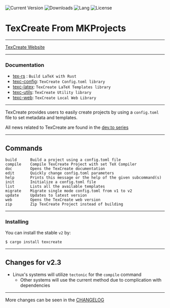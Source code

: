 ![Current Version](https://img.shields.io/crates/v/texcreate?style=flat)
![Downloads](https://img.shields.io/crates/d/texcreate?label=Downloads)
![Lang](https://img.shields.io/github/languages/top/MKProj/texcreate)
![License](https://img.shields.io/crates/l/texcreate?label=License)

# TexCreate From MKProjects

---

[TexCreate Website](http://texcreate.mkproj.com)

---

### Documentation 
- [tex-rs](https://docs.rs/tex-rs/) : `Build LaTeX with Rust`
- [texc-config](https://docs.rs/texc-config/): `TexCreate Config.toml library`
- [texc-latex](https://docs.rs/texc-latex/): `TexCreate LaTeX Templates library`
- [texc-utils](https://docs.rs/texc-utils/): `TexCreate Utility library`
- [texc-web](https://docs.rs/texc-web): `TexCreate Local Web Library`

---

TexCreate provides users to easily create projects by using a `config.toml` file
to set metadata and templates.

All news related to TexCreate are found in the [dev.to series](https://dev.to/mustafif/series/17101)

---

## Commands 
```shell
build      Build a project using a config.toml file
compile    Compile TexCreate Project with set TeX Compiler
doc        Opens the TexCreate documentation
edit       Quickly change config.toml parameters
help       Prints this message or the help of the given subcommand(s)
init       Initialize a config.toml file
list       Lists all the available templates
migrate    Migrate single mode config.toml from v1 to v2
update     Updates to latest version
web        Opens the TexCreate web version
zip        Zip TexCreate Project instead of building
```

--- 

### Installing 
You can install the stable `v2` by: 
```shell
$ cargo install texcreate 
```

---

## Changes for v2.3

- Linux's systems will utilize `tectonic` for the `compile` command
  - Other systems will use the current method due to complication with dependencies

---

More changes can be seen in the [CHANGELOG](CHANGELOG.md)